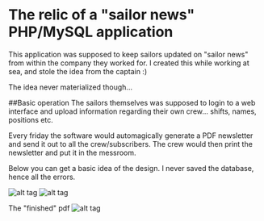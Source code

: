 # The relic of a "sailor news" PHP/MySQL application 

This application was supposed to keep sailors updated on "sailor news" from within the company they worked for.
I created this while working at sea, and stole the idea from the captain :)

The idea never materialized though... 

##Basic operation
The sailors themselves was supposed to login to a web interface and upload information regarding their own crew... shifts, names, positions etc.

Every friday the software would automagically generate a PDF newsletter and send it out to all the crew/subscribers.
The crew would then print the newsletter and put it in the messroom.

Below you can get a basic idea of the design.
I never saved the database, hence all the errors.


![alt tag](https://github.com/Richardsl/archive_Fredagslisten.no/blob/master/7c023570-8e2b-47b8-991f-4143e4799a40.gif?raw=true)
![alt tag](https://github.com/Richardsl/archive_Fredagslisten.no/blob/master/1a932b7a-198c-4335-b068-7e69d6384911.gif?raw=true)

The "finished" pdf
![alt tag](https://github.com/Richardsl/archive_Fredagslisten.no/blob/master/1a932b7a-198c-4335-b068-7e69d6384911.gif?raw=true)
